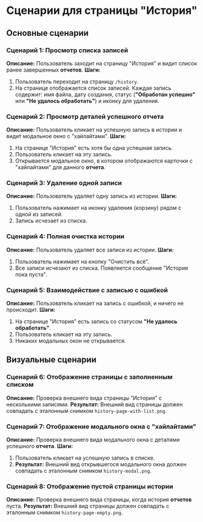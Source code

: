 # Сценарии для страницы "История"

## Основные сценарии

### Сценарий 1: Просмотр списка записей

**Описание:** Пользователь заходит на страницу "История" и видит список ранее завершенных **отчетов**.
**Шаги:**
1.  Пользователь переходит на страницу `/history`.
2.  На странице отображается список записей. Каждая запись содержит: имя файла, дату создания, статус (**"Обработан успешно"** или **"Не удалось обработать"**) и иконку для удаления.

### Сценарий 2: Просмотр деталей успешного **отчета**

**Описание:** Пользователь кликает на успешную запись в истории и видит модальное окно с "хайлайтами".
**Шаги:**
1.  На странице "История" есть хотя бы одна успешная запись.
2.  Пользователь кликает на эту запись.
3.  Открывается модальное окно, в котором отображаются карточки с "хайлайтами" для данного **отчета**.

### Сценарий 3: Удаление одной записи

**Описание:** Пользователь удаляет одну запись из истории.
**Шаги:**
1.  Пользователь нажимает на иконку удаления (корзину) рядом с одной из записей.
2.  Запись исчезает из списка.

### Сценарий 4: Полная очистка истории

**Описание:** Пользователь удаляет все записи из истории.
**Шаги:**
1.  Пользователь нажимает на кнопку "Очистить всё".
2.  Все записи исчезают из списка. Появляется сообщение "История пока пуста".

### Сценарий 5: Взаимодействие с записью с ошибкой

**Описание:** Пользователь кликает на запись с ошибкой, и ничего не происходит.
**Шаги:**
1.  На странице "История" есть запись со статусом **"Не удалось обработать"**.
2.  Пользователь кликает на эту запись.
3.  Никаких модальных окон не открывается.

## Визуальные сценарии

### Сценарий 6: Отображение страницы с заполненным списком

**Описание:** Проверка внешнего вида страницы "История" с несколькими записями.
**Результат:** Внешний вид страницы должен совпадать с эталонным снимком `history-page-with-list.png`.

### Сценарий 7: Отображение модального окна с "хайлайтами"

**Описание:** Проверка внешнего вида модального окна с деталями успешного **отчета**.
**Шаги:**
1.  Пользователь кликает на успешную запись в списке.
2.  **Результат:** Внешний вид открывшегося модального окна должен совпадать с эталонным снимком `history-modal.png`.

### Сценарий 8: Отображение пустой страницы истории

**Описание:** Проверка внешнего вида страницы, когда история **отчетов** пуста.
**Результат:** Внешний вид страницы должен совпадать с эталонным снимком `history-page-empty.png`. 